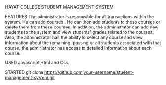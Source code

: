 HAYAT COLLEGE STUDENT MANAGEMENT SYSTEM

FEATURES
The administrator is responsible for all transactions within the system.
He can add courses . He can then add students to these courses or delete them from these courses.
In addition, the administrator can add new students to the system and view students' grades related to the courses.  
Also, the administrator has the ability to select any course and view information about the remaining, passing or all students associated with that course.
the administrator has access to detailed information about each course.

USED
Javascript,Html and Css.

STARTED
git clone https://github.com/your-username/student-management-system.git





